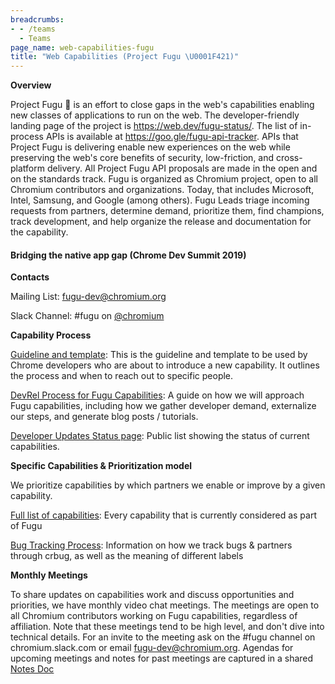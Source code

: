 ```yaml
---
breadcrumbs:
- - /teams
  - Teams
page_name: web-capabilities-fugu
title: "Web Capabilities (Project Fugu \U0001F421)"
---
```


**Overview**

Project Fugu 🐡 is an effort to close gaps in the web's capabilities enabling new
classes of applications to run on the web. The developer-friendly landing page
of the project is <https://web.dev/fugu-status/>. The list of in-process APIs is
available at <https://goo.gle/fugu-api-tracker>.
APIs that Project Fugu is delivering enable new experiences on the web while
preserving the web's core benefits of security, low-friction, and cross-platform
delivery. All Project Fugu API proposals are made in the open and on the
standards track.
Fugu is organized as Chromium project, open to all Chromium contributors and
organizations. Today, that includes Microsoft, Intel, Samsung, and Google (among
others). Fugu Leads triage incoming requests from partners, determine demand,
prioritize them, find champions, track development, and help organize the
release and documentation for the capability.

#### Bridging the native app gap (Chrome Dev Summit 2019)

**Contacts**

Mailing List:
[fugu-dev@chromium.org](https://groups.google.com/a/chromium.org/forum/#!forum/fugu-dev)

Slack Channel: #fugu on [@chromium](https://chromiumdev.slack.com/)

**Capability Process**

[Guideline and
template](https://docs.google.com/document/d/1kzNch5P6lLcHm2ER7YOCJQG4OGY4XttJ42FDn-2vdO0/edit#heading=h.hsplb8xxfif5):
This is the guideline and template to be used by Chrome developers who are about
to introduce a new capability. It outlines the process and when to reach out to
specific people.

[DevRel Process for Fugu
Capabilities](https://docs.google.com/document/d/1qy-XmiCIu6QP1bbEAqfCAZQ65q5F9I6OJKvUgYLQ4GU/edit#):
A guide on how we will approach Fugu capabilities, including how we gather
developer demand, externalize our steps, and generate blog posts / tutorials.

[Developer Updates Status
page](https://developers.google.com/web/updates/capabilities): Public list
showing the status of current capabilities.

**Specific Capabilities & Prioritization model**

We prioritize capabilities by which partners we enable or improve by a given
capability.

[Full list of
capabilities](https://bugs.chromium.org/p/chromium/issues/list?can=2&q=proj-fugu&sort=pri&colspec=ID+Pri+M+Stars+ReleaseBlock+Component+Status+Owner+Summary+OS+Modified&x=m&y=releaseblock&cells=ids):
Every capability that is currently considered as part of Fugu

[Bug Tracking
Process](https://docs.google.com/document/d/1bAcLkqbEQJEphmjvnguB7WxltT_zEEXrUlwawpbrCNQ/edit?usp=sharing):
Information on how we track bugs & partners through crbug, as well as the
meaning of different labels

**Monthly Meetings**

To share updates on capabilities work and discuss opportunities and priorities,
we have monthly video chat meetings. The meetings are open to all Chromium
contributors working on Fugu capabilities, regardless of affiliation. Note that
these meetings tend to be high level, and don't dive into technical details. For
an invite to the meeting ask on the #fugu channel on chromium.slack.com or email
fugu-dev@chromium.org. Agendas for upcoming meetings and notes for past meetings
are captured in a shared [Notes
Doc](https://docs.google.com/document/d/1vC2IRBel2PIahJLE1Mrnd4nm0OMvWDQcKUQSsfxMFBY/edit#)